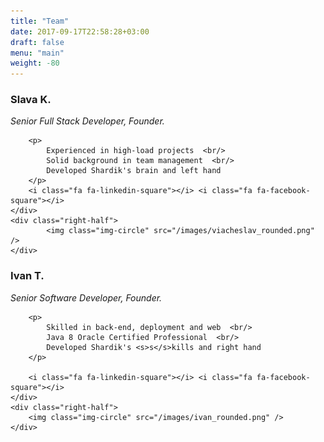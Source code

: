 ```yaml
---
title: "Team"
date: 2017-09-17T22:58:28+03:00
draft: false
menu: "main"
weight: -80
---
```


<div class="container">
    <div class="left-half">
        <h3 class="no-bottom-margin">Slava K.</h3>
        <em><span class="team-names">Senior Full Stack Developer, Founder.</span></em>  

        <p>
            Experienced in high-load projects  <br/>
            Solid background in team management  <br/>
            Developed Shardik's brain and left hand 
        </p>
        <i class="fa fa-linkedin-square"></i> <i class="fa fa-facebook-square"></i>
    </div>
    <div class="right-half">
            <img class="img-circle" src="/images/viacheslav_rounded.png" />
    </div>
</div>

<div class="clear-block"></div>
<div class="container">
    <div class="left-half">
        <h3 class="no-bottom-margin"> Ivan T. </h3>
        <em><span class="team-names">Senior Software Developer, Founder.</span></em>  

        <p>
            Skilled in back-end, deployment and web  <br/>
            Java 8 Oracle Certified Professional  <br/>
            Developed Shardik's <s>s</s>kills and right hand
        </p>
  
        <i class="fa fa-linkedin-square"></i> <i class="fa fa-facebook-square"></i>
    </div>
    <div class="right-half">
        <img class="img-circle" src="/images/ivan_rounded.png" />
    </div>
</div>